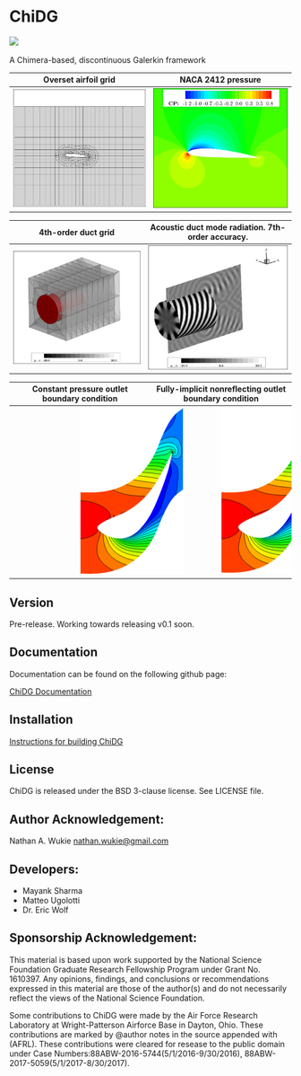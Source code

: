
<!---
<p align="center">
   <img src=/doc/figures/chidg_logo_small.png?raw=true />
</p>
--->


# ChiDG

[![][license img]][license]

A Chimera-based, discontinuous Galerkin framework


Overset airfoil grid                              |  NACA 2412 pressure
:------------------------------------------------:|:------------------------------------------------------:
![](doc/figures/naca2412_A4p0_straight_grid.png)  |     ![](doc/figures/naca2412_M0p2_A4p0_cpcontour_P3.png)



4th-order duct grid                               |  Acoustic duct mode radiation. 7th-order accuracy.
:------------------------------------------------:|:------------------------------------------------------:
![](doc/figures/munt_duct_grid.png)               |     ![](doc/figures/mode91_3dview.png)  



Constant pressure outlet boundary condition       |  Fully-implicit nonreflecting outlet boundary condition
:------------------------------------------------:|:-------------------------------------------------------:
<img src="doc/figures/aachen_turbine_reflectingbc.png" hspace="118pt"/> |   <img src="doc/figures/aachen_turbine_nonreflectingbc.png" hspace="118pt"/>



## Version
Pre-release. Working towards releasing v0.1 soon.

## Documentation

Documentation can be found on the following github page:

[ChiDG Documentation](https://nwukie.github.io/ChiDG/ )


## Installation

[Instructions for building ChiDG](http://nwukie.github.io/ChiDG/getting_started/getting_started.html#build-from-source )


## License
ChiDG is released under the BSD 3-clause license. See LICENSE file.


## Author Acknowledgement:
Nathan A. Wukie   <nathan.wukie@gmail.com>


## Developers:
 - Mayank Sharma
 - Matteo Ugolotti
 - Dr. Eric Wolf


## Sponsorship Acknowledgement:
This material is based upon work supported by the National Science Foundation Graduate 
Research Fellowship Program under Grant No. 1610397. Any opinions, findings, and 
conclusions or recommendations expressed in this material are those of the author(s) 
and do not necessarily reflect the views of the National Science Foundation.


Some contributions to ChiDG were made by the Air Force Research Laboratory at Wright-Patterson Airforce 
Base in Dayton, Ohio. These contributions are marked by @author notes in the source appended with (AFRL).
These contributions were cleared for resease to the public domain under 
Case Numbers:88ABW-2016-5744(5/1/2016-9/30/2016), 88ABW-2017-5059(5/1/2017-8/30/2017).









[license]:LICENSE
[license img]:https://img.shields.io/badge/license-BSD%203--clause-blue.svg























































